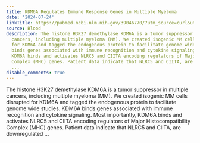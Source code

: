 ```yaml
---
title: KDM6A Regulates Immune Response Genes in Multiple Myeloma
date: '2024-07-24'
linkTitle: https://pubmed.ncbi.nlm.nih.gov/39046770/?utm_source=curl&utm_medium=rss&utm_campaign=journals&utm_content=7603509&fc=None&ff=20240724182556&v=2.18.0.post9+e462414
source: Blood
description: The histone H3K27 demethylase KDM6A is a tumor suppressor in multiple
  cancers, including multiple myeloma (MM). We created isogenic MM cells disrupted
  for KDM6A and tagged the endogenous protein to facilitate genome wide studies. KDM6A
  binds genes associated with immune recognition and cytokine signaling. Most importantly,
  KDM6A binds and activates NLRC5 and CIITA encoding regulators of Major Histocompatibility
  Complex (MHC) genes. Patient data indicate that NLRC5 and CIITA, are downregulated
  ...
disable_comments: true
---
```

The histone H3K27 demethylase KDM6A is a tumor suppressor in multiple cancers, including multiple myeloma (MM). We created isogenic MM cells disrupted for KDM6A and tagged the endogenous protein to facilitate genome wide studies. KDM6A binds genes associated with immune recognition and cytokine signaling. Most importantly, KDM6A binds and activates NLRC5 and CIITA encoding regulators of Major Histocompatibility Complex (MHC) genes. Patient data indicate that NLRC5 and CIITA, are downregulated ...